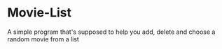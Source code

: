 # Movie-List
A simple program that's supposed to help you add, delete and choose a random movie from a list
